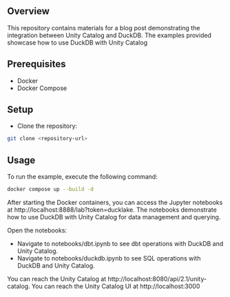 ## Overview

This repository contains materials for a blog post demonstrating the integration between Unity Catalog and DuckDB. The examples provided showcase how to use DuckDB with Unity Catalog

## Prerequisites
- Docker
- Docker Compose

## Setup
- Clone the repository:  
```bash
git clone <repository-url>
```



## Usage
To run the example, execute the following command:  
```bash 
docker compose up --build -d 
```
After starting the Docker containers, you can access the Jupyter notebooks at http://localhost:8888/lab?token=ducklake. The notebooks demonstrate how to use DuckDB with Unity Catalog for data management and querying.

Open the notebooks:  
- Navigate to notebooks/dbt.ipynb to see dbt operations with DuckDB and Unity Catalog.
- Navigate to notebooks/duckdb.ipynb to see SQL operations with DuckDB and Unity Catalog.

You can reach the Unity Catalog at http://localhost:8080/api/2.1/unity-catalog.
You can reach the Unity Catalog UI at http://localhost:3000